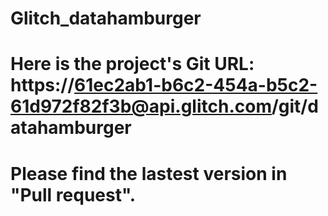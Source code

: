 # Glitch_datahamburger
# Here is the project's Git URL: https://61ec2ab1-b6c2-454a-b5c2-61d972f82f3b@api.glitch.com/git/datahamburger 

# Please find the lastest version in "Pull request".
